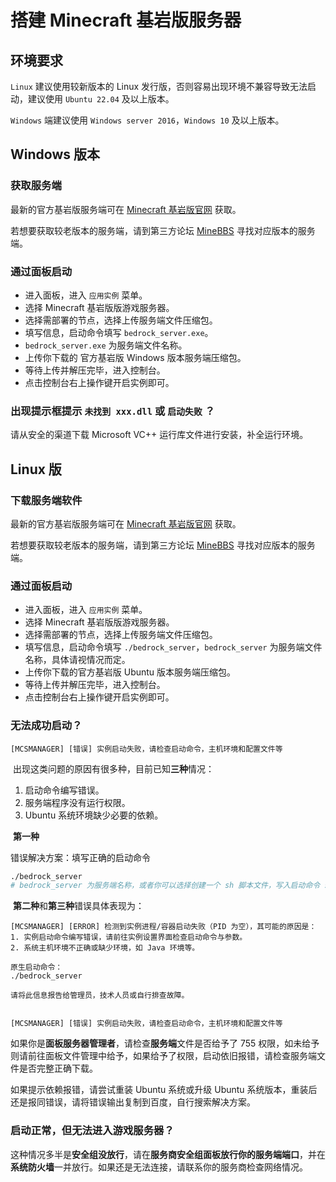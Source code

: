 # 搭建 Minecraft 基岩版服务器

## 环境要求

`Linux` 建议使用较新版本的 Linux 发行版，否则容易出现环境不兼容导致无法启动，建议使用 `Ubuntu 22.04` 及以上版本。

`Windows` 端建议使用 `Windows server 2016`，`Windows 10` 及以上版本。

## Windows 版本

### 获取服务端

最新的官方基岩版服务端可在 [Minecraft 基岩版官网](https://www.minecraft.net/zh-hans/download/server/bedrock) 获取。

若想要获取较老版本的服务端，请到第三方论坛 [MineBBS](https://www.minebbs.com/bds/history) 寻找对应版本的服务端。

### 通过面板启动

- 进入面板，进入 `应用实例` 菜单。
- 选择 Minecraft 基岩版版游戏服务器。
- 选择需部署的节点，选择上传服务端文件压缩包。
- 填写信息，启动命令填写 `bedrock_server.exe`。
- `bedrock_server.exe` 为服务端文件名称。
- 上传你下载的 官方基岩版 Windows 版本服务端压缩包。
- 等待上传并解压完毕，进入控制台。
- 点击控制台右上操作键开启实例即可。

### 出现提示框提示 `未找到 xxx.dll` 或 `启动失败` ？

请从安全的渠道下载 Microsoft VC++ 运行库文件进行安装，补全运行环境。

## Linux 版

### 下载服务端软件

最新的官方基岩版服务端可在 [Minecraft 基岩版官网](https://www.minecraft.net/zh-hans/download/server/bedrock) 获取。

若想要获取较老版本的服务端，请到第三方论坛 [MineBBS](https://www.minebbs.com/bds/history) 寻找对应版本的服务端。

### 通过面板启动

- 进入面板，进入 `应用实例` 菜单。
- 选择 Minecraft 基岩版版游戏服务器。
- 选择需部署的节点，选择上传服务端文件压缩包。
- 填写信息，启动命令填写 `./bedrock_server`，`bedrock_server` 为服务端文件名称，具体请视情况而定。
- 上传你下载的官方基岩版 Ubuntu 版本服务端压缩包。
- 等待上传并解压完毕，进入控制台。
- 点击控制台右上操作键开启实例即可。

### 无法成功启动？

```
[MCSMANAGER] [错误] 实例启动失败，请检查启动命令，主机环境和配置文件等
```

​ 出现这类问题的原因有很多种，目前已知**三种**情况：

1. 启动命令编写错误。
2. 服务端程序没有运行权限。
3. Ubuntu 系统环境缺少必要的依赖。

​ **第一种**

错误解决方案：填写正确的启动命令

```bash
./bedrock_server
# bedrock_server 为服务端名称，或者你可以选择创建一个 sh 脚本文件，写入启动命令 sh <你的脚本名字>.sh
```

​ **第二种**和**第三种**错误具体表现为：

```
[MCSMANAGER] [ERROR] 检测到实例进程/容器启动失败（PID 为空），其可能的原因是：
1. 实例启动命令编写错误，请前往实例设置界面检查启动命令与参数。
2. 系统主机环境不正确或缺少环境，如 Java 环境等。

原生启动命令：
./bedrock_server

请将此信息报告给管理员，技术人员或自行排查故障。


[MCSMANAGER] [错误] 实例启动失败，请检查启动命令，主机环境和配置文件等
```

如果你是**面板服务器管理者**，请检查**服务端**文件是否给予了 755 权限，如未给予则请前往面板文件管理中给予，如果给予了权限，启动依旧报错，请检查服务端文件是否完整正确下载。

如果提示依赖报错，请尝试重装 Ubuntu 系统或升级 Ubuntu 系统版本，重装后还是报同错误，请将错误输出复制到百度，自行搜索解决方案。

### 启动正常，但无法进入游戏服务器？

这种情况多半是**安全组没放行**，请在**服务商安全组面板放行你的服务端端口**，并在**系统防火墙**一并放行。​ 如果还是无法连接，请联系你的服务商检查网络情况。
